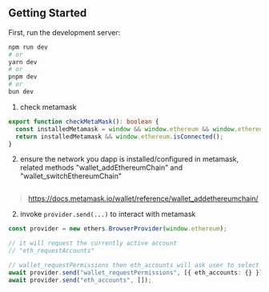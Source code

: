 ## Getting Started

First, run the development server:

```bash
npm run dev
# or
yarn dev
# or
pnpm dev
# or
bun dev
```

1. check metamask

```typescript
export function checkMetaMask(): boolean {
  const installedMetamask = window && window.ethereum && window.ethereum.isMetaMask;
  return installedMetamask && window.ethereum.isConnected();
}
```

2. ensure the network you dapp is installed/configured in metamask, related methods "wallet_addEthereumChain" and "wallet_switchEthereumChain"
```typescript

```
> https://docs.metamask.io/wallet/reference/wallet_addethereumchain/

2. invoke `provider.send(...)` to interact with metamask
```typescript
const provider = new ethers.BrowserProvider(window.ethereum);

// it will request the currently active account
// "eth_requestAccounts"

// wallet_requestPermissions then eth_accounts will ask user to select one or more accounts
await provider.send("wallet_requestPermissions", [{ eth_accounts: {} }]);
await provider.send("eth_accounts", []);
```


